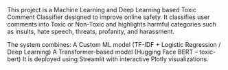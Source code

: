 This project is a Machine Learning and Deep Learning based Toxic Comment Classifier designed to improve online safety.
It classifies user comments into Toxic or Non-Toxic and highlights harmful categories such as insults, hate speech, threats, profanity, and harassment.

The system combines:
A Custom ML model (TF-IDF + Logistic Regression / Deep Learning)
A Transformer-based model (Hugging Face BERT – toxic-bert)
It is deployed using Streamlit with interactive Plotly visualizations.
